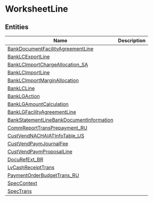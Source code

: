 
# WorksheetLine


## Entities

|Name|Description|
|---|---|
|[BankDocumentFacilityAgreementLine](BankDocumentFacilityAgreementLine.cdm.json)||
|[BankLCExportLine](BankLCExportLine.cdm.json)||
|[BankLCImportChargeAllocation_SA](BankLCImportChargeAllocation_SA.cdm.json)||
|[BankLCImportLine](BankLCImportLine.cdm.json)||
|[BankLCImportMarginAllocation](BankLCImportMarginAllocation.cdm.json)||
|[BankLCLine](BankLCLine.cdm.json)||
|[BankLGAction](BankLGAction.cdm.json)||
|[BankLGAmountCalculation](BankLGAmountCalculation.cdm.json)||
|[BankLGFacilityAgreementLine](BankLGFacilityAgreementLine.cdm.json)||
|[BankStatementLineBankDocumentInformation](BankStatementLineBankDocumentInformation.cdm.json)||
|[CommReportTransPrepayment_RU](CommReportTransPrepayment_RU.cdm.json)||
|[CustVendNACHAIATInfoTable_US](CustVendNACHAIATInfoTable_US.cdm.json)||
|[CustVendPaymJournalFee](CustVendPaymJournalFee.cdm.json)||
|[CustVendPaymProposalLine](CustVendPaymProposalLine.cdm.json)||
|[DocuRefExt_BR](DocuRefExt_BR.cdm.json)||
|[LvCashReceiptTrans](LvCashReceiptTrans.cdm.json)||
|[PaymentOrderBudgetTrans_RU](PaymentOrderBudgetTrans_RU.cdm.json)||
|[SpecContext](SpecContext.cdm.json)||
|[SpecTrans](SpecTrans.cdm.json)||
